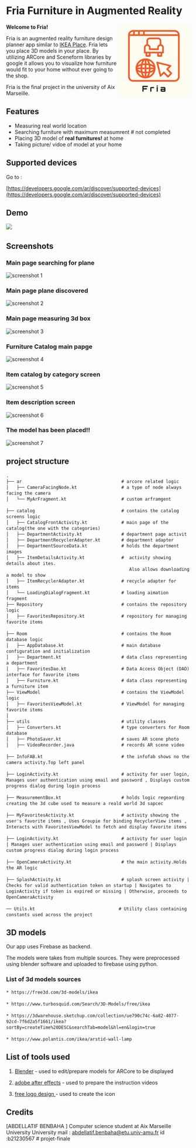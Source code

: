 # Fria Furniture in Augmented Reality

<img src="docs\images\logo.png" width="200" align="right" />

<b>Welcome to Fria!</b>


Fria is an augmented reality furniture design planner app similar to [IKEA Place](https://play.google.com/store/apps/details?id=com.ingka.ikea.app&hl=en).
Fria lets you place 3D models in your place.
By utilizing ARCore and Sceneform libraries by google it allows you to visualize how furniture would
 fit to your home without ever going to the shop.


Fria is the final project in the university of Aix Marseille.


## Features
- Measuring real world  location
- Searching furniture with  maximum measumrent # not completed
- Placing 3D model of <b>real furnitures!</b>  at home
- Taking picture/ vidoe of model at your home

## Supported devices

Go to :

[https://developers.google.com/ar/discover/supported-devices](https://developers.google.com/ar/discover/supported-devices)



## Demo
![](docs/images/demo_1.gif)

## Screenshots

### Main page searching for plane
![screenshot 1](docs/images/screenshot_1.jpeg)
### Main page plane discovered
![screenshot 2](docs/images/screenshot_2.jpeg)
### Main page measuring 3d box
![screenshot 3](docs/images/screenshot_3.jpeg)
### Furniture Catalog main papge
![screenshot 4](docs/images/screenshot_4.jpeg)
### Item catalog by category screen
![screenshot 5](docs/images/screenshot_5.jpeg)
### Item description screen
![screenshot 6](docs/images/screenshot_6.jpeg)
### The model has been placed!!
![screenshot 7](docs/images/screenshot_7.jpeg)



## project structure
```
.
├── ar                                      # arcore related logic
│   ├── CameraFacingNode.kt                 # a type of node always facing the camera
│   └── MyArFragment.kt                     # custom arframgent 

├── catalog                                 # contains the catalog screens logic
│   ├── CatalogFrontActivity.kt             # main page of the catalog(the one with the categories)
│   ├── DepartmentActivity.kt               # department page activit
│   ├── DepartmentRecyclerAdapter.kt        # department adapter
│   ├── DepartmentSourceData.kt             # holds the department images
│   ├── ItemDetailsActivity.kt              #  activity showing details about ites.
                                               Also allows downloading a model to show
│   ├── ItemRecyclerAdapter.kt              # recycle adapter for items
│   └── LoadingDialogFragment.kt            # loading aimation fragment
├── Repository                              # contains the repository logic
│   ├── FavoritesRepository.kt              # repository for managing favorite items

├── Room                                    # contains the Room database logic
│   ├── AppDatabase.kt                      # main database configuration and initialization
│   ├── Department.kt                       # data class representing a department
│   ├── FavoritesDao.kt                     # Data Access Object (DAO) interface for favorite items
│   ├── Furniture.kt                        # data class representing a furniture item
├── ViewModel                               # contains the ViewModel logic
│   ├── FavoritesViewModel.kt               # ViewModel for managing favorite items
│
├── utils                                   # utility classes
│   ├── Converters.kt                       # type converters for Room database
│   ├── PhotoSaver.kt                       # saves AR scene photo
│   ├── VideoRecorder.java                  # records AR scene video

├── InfoFAB.kt                              # the infofab shows no the camera activity.Top left panel

├── LoginActivity.kt                        # activity for user login, Manages user authentication using email and password , Displays custom progress dialog during login process

├── MeasurementBox.kt                       # holds logic regearding creating the 3d cube used to measure a reald world 3d sapcec

├── MyFavoritesActivity.kt                  # activity showing the user's favorite items , Uses Groupie for binding RecyclerView items , Interacts with FavoritesViewModel to fetch and display favorite items 

├── LoginActivity.kt                        # activity for user login | Manages user authentication using email and password | Displays custom progress dialog during login process
                                            
├── OpenCameraActivity.kt                   # the main activity.Holds the AR logic

├── SplashActivity.kt                       # splash screen activity | Checks for valid authentication token on startup | Navigates to LoginActivity if token is expired or missing | Otherwise, proceeds to OpenCameraActivity

── Utils.kt                                # Utility class containing constants used across the project

```

## 3D models
Our app uses Firebase as backend.

The models were takes from multiple sources.
They were preprocessed using blender software and uploaded to firebase using python.

### List of 3d models sources
    * https://free3d.com/3d-models/ikea

    * https://www.turbosquid.com/Search/3D-Models/free/ikea

    * https://3dwarehouse.sketchup.com/collection/ue790c74c-6a82-4077-92cd-7f6d2a5f1661/ikea?sortBy=createTime%20DESC&searchTab=model&hl=en&login=true

    * https://www.polantis.com/ikea/arstid-wall-lamp

    
## List of tools used

1. [Blender](https://www.blender.org/) - used to edit/prepare models for ARCore to be displayed

2. [adobe after effects](https://www.adobe.com/il_en/products/aftereffects.html?gclid=Cj0KCQjw8fr7BRDSARIsAK0Qqr48Zn77ZN5bvCHuYUj-A8n33hjqkPH6LINI5eQyFHOb9LtmSKOBRUcaAoBNEALw_wcB&sdid=8DN85NTY&mv=search&skwcid=AL!3085!3!340845921979!e!!g!!adobe%20after%20effects&ef_id=Cj0KCQjw8fr7BRDSARIsAK0Qqr48Zn77ZN5bvCHuYUj-A8n33hjqkPH6LINI5eQyFHOb9LtmSKOBRUcaAoBNEALw_wcB:G:s&s_kwcid=AL!3085!3!340845921979!e!!g!!adobe%20after%20effects!1464058443!56263479985) - used to prepare the instruction videos 

3. [free logo design ](https://editor.freelogodesign.org/?lang=en&logo=2895af34-67d1-42d7-8c42-0ddedb973ba0&companyname=&category=0) - used to create the icon


## Credits
[ABDELLATIF BENBAHA ] Computer science student at Aix Marseille University
University mail : abdellatif.benbaha@etu.univ-amu.fr
id :b21230567
#   p r o j e t - f i n a l e 
 
 
